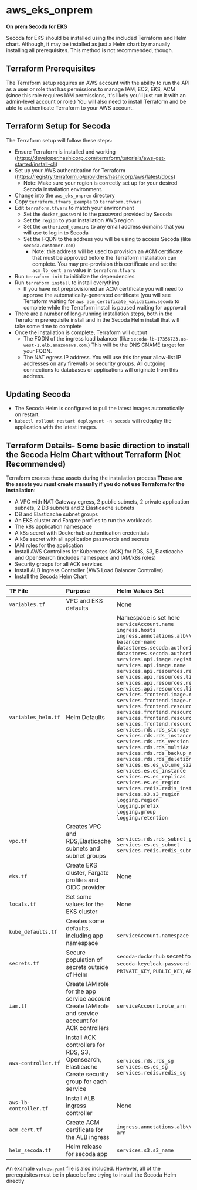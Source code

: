 # aws_eks_onprem
**On prem Secoda for EKS**

Secoda for EKS should be installed using the included Terraform and Helm chart. Although, it may be installed as just a Helm chart by manually installing all prerequisites.
This method is not recommended, though.

## Terraform Prerequisites
The Terraform setup requires an AWS account with the ability to run the API as a user or role that has permissions to manage IAM, EC2, EKS, ACM (since this role
requires IAM permissions, it's likely you'll just run it with an admin-level account or role.) You will also need to install Terraform and be able to authenticate
Terraform to your AWS account.

## Terraform Setup for Secoda
The Terraform setup will follow these steps:

* Ensure Terraform is installed and working (https://developer.hashicorp.com/terraform/tutorials/aws-get-started/install-cli)
* Set up your AWS authentication for Terraform (https://registry.terraform.io/providers/hashicorp/aws/latest/docs)
  * Note: Make sure your region is correctly set up for your desired Secoda installation environment.
* Change into the `aws_eks_onprem` directory
* Copy `terraform.tfvars_example` to `terraform.tfvars`
* Edit `terraform.tfvars` to match your environment
  * Set the `docker_password` to the password provided by Secoda
  * Set the `region` to your installation AWS region
  * Set the `authorized_domains` to any email address domains that you will use to log in to Secoda
  * Set the FQDN to the address you will be using to access Secoda (like `secoda.customer.com`)
    * Note: this address will be used to provision an ACM certificate that must be approved before the Terraform installation can complete. You may pre-provision this certificate and set the `acm_lb_cert_arn` value in `terraform.tfvars`
* Run `terraform init` to initialize the dependencies
* Run `terraform install` to install everything
  * If you have not preprovisioned an ACM certificate you will need to approve the automatically-generated certificate (you will see Terraform waiting for `aws_acm_certificate_validation.secoda` to complete while the Terraform install is paused waiting for approval)
* There are a number of long-running installation steps, both in the Terraform prerequisite install and in the Secoda Helm install that will take some time to complete
* Once the installation is complete, Terraform will output
  * The FQDN of the ingress load balancer (like `secoda-lb-17356723.us-west-1.elb.amazonaws.com`.) This will be the DNS CNAME target for your FQDN.
  * The NAT egress IP address. You will use this for your allow-list IP addresses on any firewalls or security groups. All outgoing connections to databases or applications will originate from this address.

## Updating Secoda

* The Secoda Helm is configured to pull the latest images automatically on restart.
* `kubectl rollout restart deployment -n secoda` will redeploy the application with the latest images.

## Terraform Details- Some basic direction to install the Secoda Helm Chart without Terraform (Not Recommended)
Terraform creates these assets during the installation process **These are the assets you must create manually if you do not use Terraform for the installation**:

* A VPC with NAT Gateway egress, 2 public subnets, 2 private application subnets, 2 DB subnets and 2 Elasticache subnets
* DB and Elasticache subnet groups
* An EKS cluster and Fargate profiles to run the workloads
* The k8s application namespace
* A k8s secret with Dockerhub authentication credentials
* A k8s secret with all application passwords and secrets
* IAM roles for the application
* Install AWS Controllers for Kubernetes (ACK) for RDS, S3, Elasticache and OpenSearch (includes namespace and IAM/k8s roles)
* Security groups for all ACK services
* Install ALB Ingress Controller (AWS Load Balancer Controller)
* Install the Secoda Helm Chart

| TF File      | Purpose  | Helm Values Set |
| :-------- | :--------  | :---------- |
| `variables.tf` | VPC and EKS defaults | None |
| `variables_helm.tf` | Helm Defaults | Namespace is set here<br/>`serviceAccount.name`<br/>`ingress.hosts`<br/>`ingress.annotations.alb\\.ingress\\.kubernetes\\.io/load-balancer-name`<br/>`datastores.secoda.authorized_domains`<br/>`datastores.secoda.authorized_domains`<br/>`services.api.image.registry`<br/>`services.api.image.name`<br/>`services.api.resources.requests.cpu`<br/>`services.api.resources.limits.cpu`<br/>`services.api.resources.requests.memory`<br/>`services.api.resources.limits.memory`<br/>`services.frontend.image.registry`<br/>`services.frontend.image.name`<br/>`services.frontend.resources.requests.cpu`<br/>`services.frontend.resources.limits.cpu`<br/>`services.frontend.resources.requests.memory`<br/>`services.frontend.resources.limits.memory`<br/>`services.rds.rds_storage`<br/>`services.rds.rds_instance`<br/>`services.rds.rds_version`<br/>`services.rds.rds_multiAz`<br/>`services.rds.rds_backup_retention`<br/>`services.rds.rds_deletion_protection`<br/>`services.es.es_volume_size`<br/>`services.es.es_instance`<br/>`services.es.es_replicas`<br/>`services.es.es_region`<br/>`services.redis.redis_instance`<br/>`services.s3.s3_region`<br/>`logging.region`<br/>`logging.prefix`<br/>`logging.group`<br/>`logging.retention` |
| `vpc.tf` | Creates VPC and RDS,Elasticache subnets and subnet groups | <br/>`services.rds.rds_subnet_group`<br/>`services.es.es_subnet`<br/>`services.redis.redis_subnetgroup` |
| `eks.tf` | Create EKS cluster, Fargate profiles and OIDC provider | None |
| `locals.tf` | Set some values for the EKS cluster | None |
| `kube_defaults.tf` | Creates some defaults, including app namespace | <br/>`serviceAccount.namespace` |
| `secrets.tf` | Secure population of secrets outside of Helm | `secoda-dockerhub` secret for dockerhub credentials<br/>`secoda-keycloak-password` secret for `DB_PASSWORD`, `ES_PASSWORD`, `PRIVATE_KEY`, `PUBLIC_KEY`, `APISERVICE_SECRET` to set env vars |
| `iam.tf` | Create IAM role for the app service account<br/>Create IAM role and service account for ACK controllers | `serviceAccount.role_arn` |
| `aws-controller.tf` | Install ACK controllers for RDS, S3, Opensearch, Elasticache<br/>Create security group for each service | <br/>`services.rds.rds_sg`<br/>`services.es.es_sg`<br/>`services.redis.redis_sg` |
| `aws-lb-controller.tf` | Install ALB ingress controller | None |
| `acm_cert.tf` | Create ACM certificate for the ALB ingress | `ingress.annotations.alb\\.ingress\\.kubernetes\\.io/certificate-arn` |
| `helm_secoda.tf` | Helm release for secoda app | `services.s3.s3_name` |

An example `values.yaml` file is also included. However, all of the prerequisites must be in place before trying to install the Secoda Helm directly 
